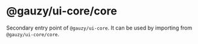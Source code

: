 # @gauzy/ui-core/core

Secondary entry point of `@gauzy/ui-core`. It can be used by importing from `@gauzy/ui-core/core`.

